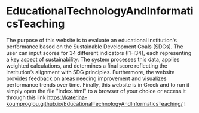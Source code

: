 # EducationalTechnologyAndInformaticsTeaching
The purpose of this website is to evaluate an educational institution's performance based on the Sustainable Development Goals (SDGs). The user can input scores for 34 different indicators (I1–I34), each representing a key aspect of sustainability. The system processes this data, applies weighted calculations, and determines a final score reflecting the institution’s alignment with SDG principles. Furthermore, the website provides feedback on areas needing improvement and visualizes performance trends over time. Finally, this website is in Greek and to run it simply open the file "index.html" to a browser of your choice or access it through this link https://katerina-koumproglou.github.io/EducationalTechnologyAndInformaticsTeaching/ !
